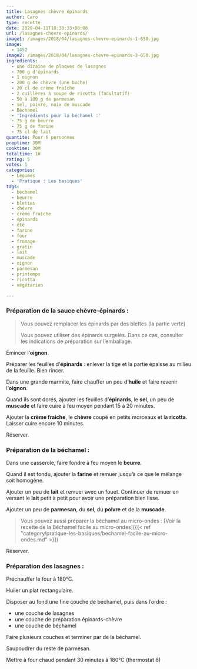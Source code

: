 ```yaml
---
title: Lasagnes chèvre épinards
author: Caro
type: recette
date: 2020-04-11T18:30:33+00:00
url: /lasagnes-chevre-epinards/
image1: /images/2018/04/lasagnes-chevre-epinards-1-650.jpg
image:
  - 1452
image2: /images/2018/04/lasagnes-chevre-epinards-2-650.jpg
ingredients:
  - une dizaine de plaques de lasagnes
  - 700 g d'épinards
  - 1 oignon
  - 200 g de chèvre (une buche)
  - 20 cl de crème fraîche
  - 2 cuillères à soupe de ricotta (facultatif)
  - 50 à 100 g de parmesan
  - sel, poivre, noix de muscade
  - Béchamel
  - 'Ingrédients pour la béchamel :'
  - 75 g de beurre
  - 75 g de farine
  - 75 cl de lait
quantite: Pour 6 personnes
preptime: 30M
cooktime: 30M
totaltime: 1H
rating: 5
votes: 1
categories:
  - Légumes
  - 'Pratique : Les basiques'
tags:
  - béchamel
  - beurre
  - blettes
  - chèvre
  - crème fraîche
  - épinards
  - été
  - farine
  - four
  - fromage
  - gratin
  - lait
  - muscade
  - oignon
  - parmesan
  - printemps
  - ricotta
  - végétarien

---
```

### Préparation de la sauce chèvre-épinards :

> Vous pouvez remplacer les épinards par des blettes (la partie verte)
>
> Vous pouvez utiliser des épinards surgelés. Dans ce cas, consulter les indications de préparation sur l&#8217;emballage.

Émincer l&rsquo;**oignon**.

Préparer les feuilles d&rsquo;**épinards** : enlever la tige et la partie épaisse au milieu de la feuille. Bien rincer.

Dans une grande marmite, faire chauffer un peu d&rsquo;**huile** et faire revenir l&rsquo;**oignon**.

Quand ils sont dorés, ajouter les feuilles d&rsquo;**épinards**, le **sel**, un peu de **muscade** et faire cuire à feu moyen pendant 15 à 20 minutes.

Ajouter la **crème fraiche**, le **chèvre** coupé en petits morceaux et la **ricotta**. Laisser cuire encore 10 minutes.

Réserver.

### Préparation de la béchamel :

Dans une casserole, faire fondre à feu moyen le **beurre**.

Quand il est fondu, ajouter la **farine** et remuer jusqu&rsquo;à ce que le mélange soit homogène.

Ajouter un peu de **lait** et remuer avec un fouet. Continuer de remuer en versant le **lait** petit à petit pour avoir une préparation bien lisse.

Ajouter un peu de **parmesan**, du **sel**, du **poivre** et de la **muscade**.

> Vous pouvez aussi préparer la béchamel au micro-ondes : [Voir la recette de la Béchamel facile au micro-ondes]({{< ref "category/pratique-les-basiques/bechamel-facile-au-micro-ondes.md" >}})

Réserver.

### Préparation des lasagnes :

Préchauffer le four à 180°C.

Huiler un plat rectangulaire.

Disposer au fond une fine couche de béchamel, puis dans l&rsquo;ordre :

  * une couche de lasagnes
  * une couche de préparation épinards-chèvre
  * une couche de béchamel

Faire plusieurs couches et terminer par de la béchamel.

Saupoudrer du reste de parmesan.

Mettre à four chaud pendant 30 minutes à 180°C (thermostat 6)

&nbsp;

&nbsp;
